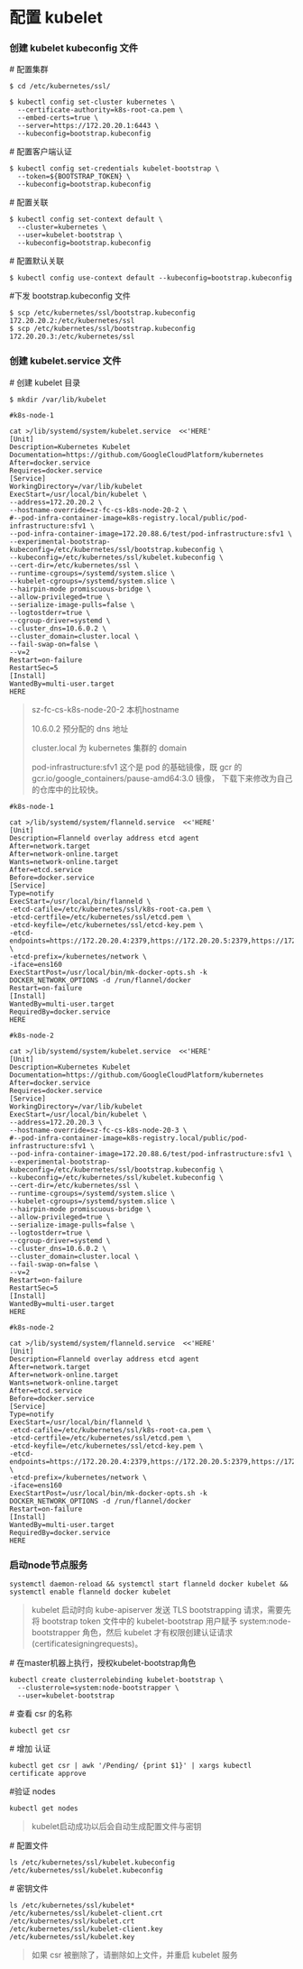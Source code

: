 # 配置 kubelet

### 创建 kubelet kubeconfig 文件

\# 配置集群

```
$ cd /etc/kubernetes/ssl/

$ kubectl config set-cluster kubernetes \
  --certificate-authority=k8s-root-ca.pem \
  --embed-certs=true \
  --server=https://172.20.20.1:6443 \
  --kubeconfig=bootstrap.kubeconfig
```

\# 配置客户端认证

```
$ kubectl config set-credentials kubelet-bootstrap \
  --token=${BOOTSTRAP_TOKEN} \
  --kubeconfig=bootstrap.kubeconfig
```

\# 配置关联

```
$ kubectl config set-context default \
  --cluster=kubernetes \
  --user=kubelet-bootstrap \
  --kubeconfig=bootstrap.kubeconfig
```

\# 配置默认关联

```
$ kubectl config use-context default --kubeconfig=bootstrap.kubeconfig
```

\#下发 bootstrap.kubeconfig 文件

```
$ scp /etc/kubernetes/ssl/bootstrap.kubeconfig 172.20.20.2:/etc/kubernetes/ssl
$ scp /etc/kubernetes/ssl/bootstrap.kubeconfig 172.20.20.3:/etc/kubernetes/ssl
```

### 创建 kubelet.service 文件

\# 创建 kubelet 目录

```
$ mkdir /var/lib/kubelet
```

```
#k8s-node-1

cat >/lib/systemd/system/kubelet.service  <<'HERE'
[Unit]
Description=Kubernetes Kubelet
Documentation=https://github.com/GoogleCloudPlatform/kubernetes
After=docker.service
Requires=docker.service
[Service]
WorkingDirectory=/var/lib/kubelet
ExecStart=/usr/local/bin/kubelet \
--address=172.20.20.2 \
--hostname-override=sz-fc-cs-k8s-node-20-2 \
#--pod-infra-container-image=k8s-registry.local/public/pod-infrastructure:sfv1 \
--pod-infra-container-image=172.20.88.6/test/pod-infrastructure:sfv1 \
--experimental-bootstrap-kubeconfig=/etc/kubernetes/ssl/bootstrap.kubeconfig \
--kubeconfig=/etc/kubernetes/ssl/kubelet.kubeconfig \
--cert-dir=/etc/kubernetes/ssl \
--runtime-cgroups=/systemd/system.slice \
--kubelet-cgroups=/systemd/system.slice \
--hairpin-mode promiscuous-bridge \
--allow-privileged=true \
--serialize-image-pulls=false \
--logtostderr=true \
--cgroup-driver=systemd \
--cluster_dns=10.6.0.2 \
--cluster_domain=cluster.local \
--fail-swap-on=false \
--v=2
Restart=on-failure
RestartSec=5
[Install]
WantedBy=multi-user.target
HERE
```

> sz-fc-cs-k8s-node-20-2    本机hostname
>
> 10.6.0.2       预分配的 dns 地址
>
> cluster.local   为 kubernetes 集群的 domain
>
> pod-infrastructure:sfv1  这个是 pod 的基础镜像，既 gcr 的 gcr.io/google\_containers/pause-amd64:3.0 镜像， 下载下来修改为自己的仓库中的比较快。

```
#k8s-node-1

cat >/lib/systemd/system/flanneld.service  <<'HERE'
[Unit]
Description=Flanneld overlay address etcd agent
After=network.target
After=network-online.target
Wants=network-online.target
After=etcd.service
Before=docker.service
[Service]
Type=notify
ExecStart=/usr/local/bin/flanneld \
-etcd-cafile=/etc/kubernetes/ssl/k8s-root-ca.pem \
-etcd-certfile=/etc/kubernetes/ssl/etcd.pem \
-etcd-keyfile=/etc/kubernetes/ssl/etcd-key.pem \
-etcd-endpoints=https://172.20.20.4:2379,https://172.20.20.5:2379,https://172.20.20.6:2379 \
-etcd-prefix=/kubernetes/network \
-iface=ens160
ExecStartPost=/usr/local/bin/mk-docker-opts.sh -k DOCKER_NETWORK_OPTIONS -d /run/flannel/docker
Restart=on-failure
[Install]
WantedBy=multi-user.target
RequiredBy=docker.service
HERE
```

```
#k8s-node-2

cat >/lib/systemd/system/kubelet.service  <<'HERE'
[Unit]
Description=Kubernetes Kubelet
Documentation=https://github.com/GoogleCloudPlatform/kubernetes
After=docker.service
Requires=docker.service
[Service]
WorkingDirectory=/var/lib/kubelet
ExecStart=/usr/local/bin/kubelet \
--address=172.20.20.3 \
--hostname-override=sz-fc-cs-k8s-node-20-3 \
#--pod-infra-container-image=k8s-registry.local/public/pod-infrastructure:sfv1 \
--pod-infra-container-image=172.20.88.6/test/pod-infrastructure:sfv1 \
--experimental-bootstrap-kubeconfig=/etc/kubernetes/ssl/bootstrap.kubeconfig \
--kubeconfig=/etc/kubernetes/ssl/kubelet.kubeconfig \
--cert-dir=/etc/kubernetes/ssl \
--runtime-cgroups=/systemd/system.slice \
--kubelet-cgroups=/systemd/system.slice \
--hairpin-mode promiscuous-bridge \
--allow-privileged=true \
--serialize-image-pulls=false \
--logtostderr=true \
--cgroup-driver=systemd \
--cluster_dns=10.6.0.2 \
--cluster_domain=cluster.local \
--fail-swap-on=false \
--v=2
Restart=on-failure
RestartSec=5
[Install]
WantedBy=multi-user.target
HERE
```

```
#k8s-node-2

cat >/lib/systemd/system/flanneld.service  <<'HERE'
[Unit]
Description=Flanneld overlay address etcd agent
After=network.target
After=network-online.target
Wants=network-online.target
After=etcd.service
Before=docker.service
[Service]
Type=notify
ExecStart=/usr/local/bin/flanneld \
-etcd-cafile=/etc/kubernetes/ssl/k8s-root-ca.pem \
-etcd-certfile=/etc/kubernetes/ssl/etcd.pem \
-etcd-keyfile=/etc/kubernetes/ssl/etcd-key.pem \
-etcd-endpoints=https://172.20.20.4:2379,https://172.20.20.5:2379,https://172.20.20.6:2379 \
-etcd-prefix=/kubernetes/network \
-iface=ens160
ExecStartPost=/usr/local/bin/mk-docker-opts.sh -k DOCKER_NETWORK_OPTIONS -d /run/flannel/docker
Restart=on-failure
[Install]
WantedBy=multi-user.target
RequiredBy=docker.service
HERE
```

### 启动node节点服务

```
systemctl daemon-reload && systemctl start flanneld docker kubelet && systemctl enable flanneld docker kubelet
```

> kubelet 启动时向 kube-apiserver 发送 TLS bootstrapping 请求，需要先将 bootstrap token 文件中的 kubelet-bootstrap 用户赋予 system:node-bootstrapper 角色，然后 kubelet 才有权限创建认证请求\(certificatesigningrequests\)。

\# 在master机器上执行，授权kubelet-bootstrap角色

```
kubectl create clusterrolebinding kubelet-bootstrap \
  --clusterrole=system:node-bootstrapper \
  --user=kubelet-bootstrap
```

\# 查看 csr 的名称

```
kubectl get csr
```

\# 增加 认证

```
kubectl get csr | awk '/Pending/ {print $1}' | xargs kubectl certificate approve
```

\#验证 nodes

```
kubectl get nodes
```

> kubelet启动成功以后会自动生成配置文件与密钥

\# 配置文件

```
ls /etc/kubernetes/ssl/kubelet.kubeconfig   
/etc/kubernetes/ssl/kubelet.kubeconfig
```

\# 密钥文件  

```
ls /etc/kubernetes/ssl/kubelet*
/etc/kubernetes/ssl/kubelet-client.crt  /etc/kubernetes/ssl/kubelet.crt
/etc/kubernetes/ssl/kubelet-client.key  /etc/kubernetes/ssl/kubelet.key
```

> 如果 csr 被删除了，请删除如上文件，并重启 kubelet 服务



